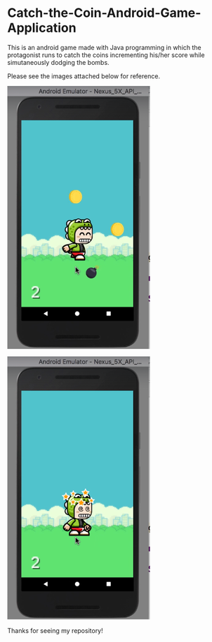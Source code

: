 # Catch-the-Coin-Android-Game-Application
This is an android game made with Java programming in which the protagonist runs to catch the coins 
incrementing his/her score while simutaneously dodging the bombs.

Please see the images attached below for reference.

![](Screenshot1.png)


![](Screenshot2.png)


Thanks for seeing my repository!

